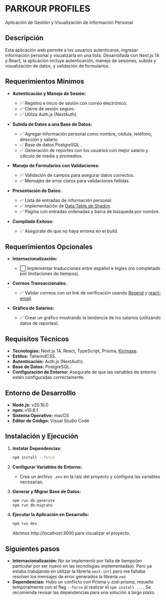 # PARKOUR PROFILES
Aplicación de Gestión y Visualización de Información Personal
## Descripción

Esta aplicación web permite a los usuarios autenticarse, ingresar información personal y visualizarla en una lista. Desarrollada con Next.js 14 y React, la aplicación incluye autenticación, manejo de sesiones, subida y visualización de datos, y validación de formularios.

## Requerimientos Mínimos

- **Autenticación y Manejo de Sesión:**
  - ✅ Registro e inicio de sesión con correo electrónico.
  - ✅ Cierre de sesión seguro.
  - ✅ Utiliza Auth.js (NextAuth).

- **Subida de Datos a una Base de Datos:**
  - ✅ Agregar información personal como nombre, cédula, teléfono, dirección y salario.
  - ✅ Base de datos PostgreSQL .
  - ✅ Generación de reportes con los usuarios con mejor salario y cálculo de media y promedios.

- **Manejo de Formularios con Validaciones:**
  - ✅ Validación de campos para asegurar datos correctos. 
  - ✅ Mensajes de error claros para validaciones fallidas.

- **Presentación de Datos:**
  - ✅ Lista de entradas de información personal.
  - ✅ Implementación de [Data Table de Shadcn](https://ui.shadcn.com/docs/components/data-table).
  - ✅ Página con entradas ordenadas y barra de búsqueda por nombre.

- **Compilado Exitoso:**
  - ✅ Asegúrate de que no haya errores en el build.

## Requerimientos Opcionales

- **Internacionalización:**
  - ⬜️ Implementar traducciones entre español e inglés (no completado por limitaciones de tiempos).

- **Correos Transaccionales:**
  - ✅ Validar correos con un link de verificación usando [Resend](https://resend.com/) y [react-email](https://react.email/).

- **Gráfico de Salarios:**
  - ✅ Crear un gráfico mostrando la tendencia de los salarios (utilizando datos de reportes).

## Requisitos Técnicos

- **Tecnologías:** Next.js 14, React, TypeScript, Prisma, [Kirimase](https://kirimase.dev/).
- **Estilos:** TailwindCSS.
- **Autenticación:** Auth.js (NextAuth).
- **Base de Datos:** PostgreSQL.
- **Configuración de Entorno:** Asegúrate de que las variables de entorno estén configuradas correctamente.

## Entorno de Desarrolllo

- **Node.js:** v20.16.0
- **npm:** v10.8.1
- **Sistema Operativo:** macOS
- **Editor de Código:** Visual Studio Code

## Instalación y Ejecución

1. **Instalar Dependencias:**

    ```sh
    npm install --force
    ```

2. **Configurar Variables de Entorno:**
   - Crea un archivo `.env` en la raíz del proyecto y configura las variables necesarias.

3. **Generar y Migrar Base de Datos:**

    ```sh
    npm run db:generate
    npm run db:migrate
    ```

4. **Ejecutar la Aplicación en Desarrollo:**

    ```sh
    npm run dev
    ```
    
    Abrimos http://localhost:3000 para visualizar el proyecto.

## Siguientes pasos

- **Internacionalización:** No se implementó por falta de tiempo(en particular por ser nuevo en las tecnologias implementadas). Pero ya estaba trabajando en utilizar la libreria `next-intl` pero me faltaba resolver los mensajes de error generados la libreria `zod`
- **Dependencias:** Hubo un conflicto con Prisma y zod-prisma, resuelto temporalmente con el flag `--force` al realizar el `npm install ...`. Se recomienda revisar las dependencias para una solución a largo plazo.
